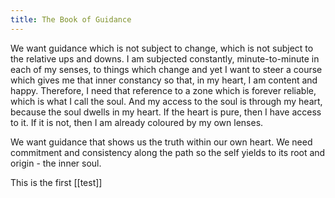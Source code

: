 ```yaml
---
title: The Book of Guidance
---
```


We want guidance which is not subject to change, which is not subject to the relative ups and downs. I am subjected constantly, minute-to-minute in each of my senses, to things which change and yet I want to steer a course which gives me that inner constancy so that, in my heart, I am content and happy. Therefore, I need that reference to a zone which is forever reliable, which is what I call the soul. And my access to the soul is through my heart, because the soul dwells in my heart. If the heart is pure, then I have access to it. If it is not, then I am already coloured by my own lenses.

We want guidance that shows us the truth within our own heart. We need commitment and consistency along the path so the self yields to its root and origin - the inner soul.

This is the first [[test]]

